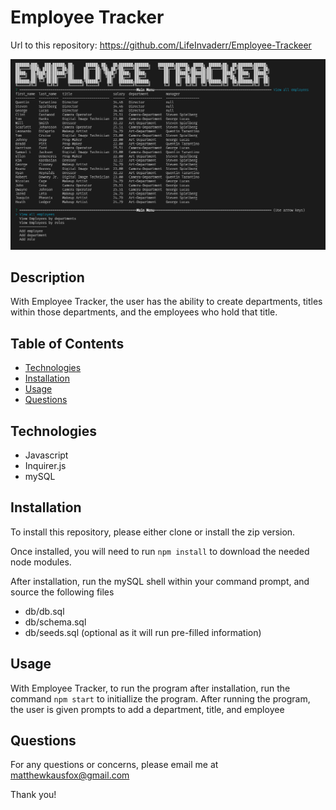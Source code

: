 # Employee Tracker

Url to this repository: https://github.com/LifeInvaderr/Employee-Trackeer

![image](images/Employee-Tracker.PNG)

## Description
With Employee Tracker, the user has the ability to create departments, titles within those departments, and the employees who hold that title.


## Table of Contents
* [Technologies](#technologies)
* [Installation](#installation)
* [Usage](#usage)
* [Questions](#questions)

## Technologies
* Javascript
* Inquirer.js
* mySQL

## Installation
To install this repository, please either clone or install the zip version.

Once installed, you will need to run `npm install` to download the needed node modules.

After installation, run the mySQL shell within your command prompt, and source the following files

* db/db.sql
* db/schema.sql
* db/seeds.sql (optional as it will run pre-filled information)

## Usage
With Employee Tracker, to run the program after installation, run the command `npm start` to initiallize the program. After running the program, the user is given prompts to add a department, title, and employee


## Questions
For any questions or concerns, please email me at matthewkausfox@gmail.com 

Thank you!

